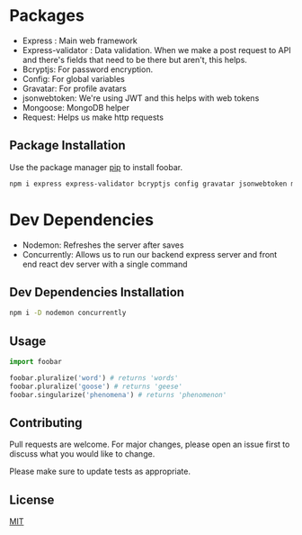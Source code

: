 # Packages

- Express : Main web framework
- Express-validator : Data validation. When we make a post request to API and there's fields that need to be there but aren't, this helps.
- Bcryptjs: For password encryption.
- Config: For global variables
- Gravatar: For profile avatars
- jsonwebtoken: We're using JWT and this helps with web tokens
- Mongoose: MongoDB helper
- Request: Helps us make http requests


## Package Installation

Use the package manager [pip](https://pip.pypa.io/en/stable/) to install foobar.

```bash
npm i express express-validator bcryptjs config gravatar jsonwebtoken mongoose request
```

# Dev Dependencies
- Nodemon: Refreshes the server after saves
- Concurrently: Allows us to run our backend express server and front end react dev server with a single command

## Dev Dependencies Installation

```bash
npm i -D nodemon concurrently
```

## Usage

```python
import foobar

foobar.pluralize('word') # returns 'words'
foobar.pluralize('goose') # returns 'geese'
foobar.singularize('phenomena') # returns 'phenomenon'
```

## Contributing
Pull requests are welcome. For major changes, please open an issue first to discuss what you would like to change.

Please make sure to update tests as appropriate.

## License
[MIT](https://choosealicense.com/licenses/mit/)